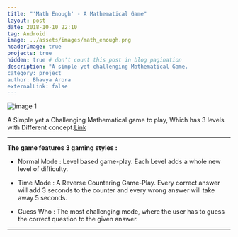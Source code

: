 ```yaml
---
title: "'Math Enough' - A Mathematical Game"
layout: post
date: 2018-10-10 22:10
tag: Android
image: ../assets/images/math_enough.png
headerImage: true
projects: true
hidden: true # don't count this post in blog pagination
description: "A simple yet challenging Mathematical Game.
category: project
author: Bhavya Arora
externalLink: false
---
```


![image 1](https://user-images.githubusercontent.com/30223933/45730701-d8e17700-bbf0-11e8-98ec-4d069b092c00.png)

A Simple yet a Challenging Mathematical game to play, Which has 3 levels with Different concept.[Link](https://play.google.com/store/apps/details?id=games.googoo.mathenough)

---

 **The game features 3 gaming styles :**

- Normal Mode : Level based game-play. Each Level adds a whole new level of difficulty.

- Time Mode : A Reverse Countering Game-Play. Every correct answer will add 3 seconds to the counter and every wrong answer will take away 5 seconds.

- Guess Who : The most challenging mode, where the user has to guess the correct question to the given answer.
---
